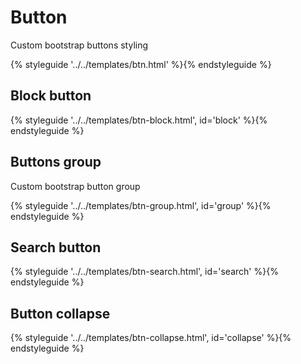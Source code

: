 # Button

Custom bootstrap buttons styling

{% styleguide '../../templates/btn.html' %}{% endstyleguide %}

## Block button

{% styleguide '../../templates/btn-block.html', id='block' %}{% endstyleguide %}

## Buttons group

Custom bootstrap button group

{% styleguide '../../templates/btn-group.html', id='group' %}{% endstyleguide %}

## Search button

{% styleguide '../../templates/btn-search.html', id='search' %}{% endstyleguide %}

## Button collapse

{% styleguide '../../templates/btn-collapse.html', id='collapse' %}{% endstyleguide %}
